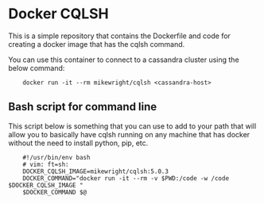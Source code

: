 Docker CQLSH
================================

This is a simple repository that contains the Dockerfile and code for creating
a docker image that has the cqlsh command.   

You can use this container to connect to a cassandra cluster using the below
command: 

        docker run -it --rm mikewright/cqlsh <cassandra-host>

## Bash script for command line

This script below is something that you can use to add to your path that will
allow you to basically have cqlsh running on any machine that has docker without
the need to install python, pip, etc.   

        #!/usr/bin/env bash
        # vim: ft=sh:
        DOCKER_CQLSH_IMAGE=mikewright/cqlsh:5.0.3 
        DOCKER_COMMAND="docker run -it --rm -v $PWD:/code -w /code $DOCKER_CQLSH_IMAGE "
        $DOCKER_COMMAND $@

